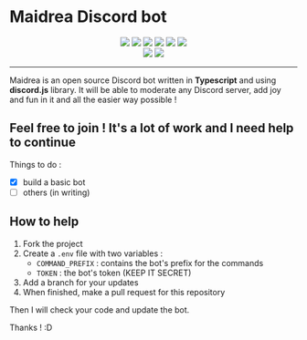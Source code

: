 # Maidrea Discord bot

<div style="text-align: center"><img src="https://img.shields.io/badge/PRs-welcome-brightgreen"> <img src="https://img.shields.io/github/issues-pr/dokthoror/maidrea_discord-bot"> <img src="https://img.shields.io/github/issues/dokthoror/maidrea_discord-bot"> <img src="https://img.shields.io/github/license/Dokthoror/Maidrea_Discord-bot"> <img src="https://img.shields.io/github/last-commit/dokthoror/maidrea_discord-bot/master"> <img src="https://img.shields.io/github/package-json/v/dokthoror/maidrea_discord-bot"></div>

<div style="text-align: center"><img src="https://img.shields.io/github/followers/dokthoror?style=social"> <img src="https://img.shields.io/github/stars/dokthoror/maidrea_discord-bot?style=social"></div>

---

Maidrea is an open source Discord bot written in **Typescript** and using **discord.js** library. It will be able to moderate any Discord server, add joy and fun in it and all the easier way possible !

## Feel free to join ! It's a lot of work and I need help to continue

Things to do :

- [x] build a basic bot
- [ ] others (in writing)

## How to help

1. Fork the project
2. Create a ``.env`` file with two variables :
    - ``COMMAND_PREFIX`` : contains the bot's prefix for the commands
    - ``TOKEN`` : the bot's token (KEEP IT SECRET)
3. Add a branch for your updates
4. When finished, make a pull request for this repository

Then I will check your code and update the bot.

Thanks ! :D
